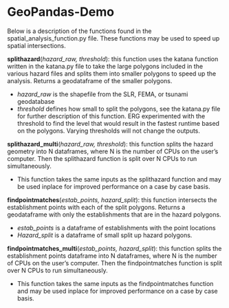 # GeoPandas-Demo
Below is a description of the functions found in the spatial_analysis_function.py file. These functions may be used to speed up spatial intersections.

__splithazard__(*hazard_raw, threshold*): this function uses the katana function written in the katana.py file to take the large polygons included in the various hazard files and splits them into smaller polygons to speed up the analysis. Returns a geodataframe of the smaller polygons.
- *hazard_raw* is the shapefile from the SLR, FEMA, or tsunami geodatabase
- *threshold* defines how small to split the polygons, see the katana.py file for further description of this function. ERG experimented with the threshold to find the level that would result in the fastest runtime based on the polygons. Varying thresholds will not change the outputs.

__splithazard_multi__(*hazard_raw, threshold*): this function splits the hazard geometry into N dataframes, where N is the number of CPUs on the user’s computer. Then the splithazard function is split over N CPUs to run simultaneously.
- This function takes the same inputs as the splithazard function and may be used inplace for improved performance on a case by case basis.

__findpointmatches__(*estab_points, hazard_split*): this function intersects the establishment points with each of the split polygons. Returns a geodataframe with only the establishments that are in the hazard polygons.
- *estab_points* is a dataframe of establishments with the point locations
- *Hazard_split* is a dataframe of small split up hazard polygons.

__findpointmatches_multi__(*estab_points, hazard_split*): this function splits the establishment points dataframe into N dataframes, where N is the number of CPUs on the  user’s computer. Then the findpointmatches function is split over N CPUs to run simultaneously.
- This function takes the same inputs as the findpointmatches function and may be used inplace for improved performance on a case by case basis.
